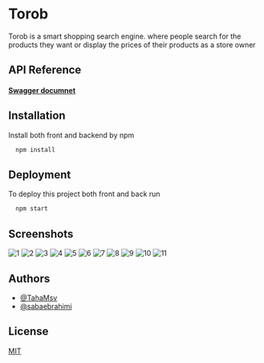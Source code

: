 
# Torob 

Torob is a smart shopping search engine. where people search for the products they want or display the prices of their products as a store owner


## API Reference

#### [Swagger documnet](https://app.swaggerhub.com/apis/sabaebrahimi/Torob/1.0.0#)




## Installation

Install both front and backend by npm

```bash
  npm install 
```
    
## Deployment

To deploy this project both front and back run

```bash
  npm start
```


## Screenshots

![1](https://user-images.githubusercontent.com/66914340/177015522-9f4ca431-2842-422a-875b-ec1f455c4482.jpg)
![2](https://user-images.githubusercontent.com/66914340/177015526-66cfe258-3965-46d2-a78f-dd08e92190f6.jpg)
![3](https://user-images.githubusercontent.com/66914340/177015533-df21f303-ad29-4dd1-846f-9aaf84685c24.jpg)
![4](https://user-images.githubusercontent.com/66914340/177015536-2138cc51-73b2-4a35-a369-e9dd90ff9de1.jpg)
![5](https://user-images.githubusercontent.com/66914340/177015539-f4ef0bd3-c132-45ab-a1f8-62086b9f3f08.jpg)
![6](https://user-images.githubusercontent.com/66914340/177015540-a7cd4983-5f9f-48d8-a191-643064d38ab4.jpg)
![7](https://user-images.githubusercontent.com/66914340/177015541-17bef8d4-f332-40e3-9241-8cc1bb3a456e.jpg)
![8](https://user-images.githubusercontent.com/66914340/177015542-9bcb2e52-2da7-482d-8742-6eedfcca22be.jpg)
![9](https://user-images.githubusercontent.com/66914340/177015546-af6a5fe8-bc1c-4072-8086-48755d6b4753.jpg)
![10](https://user-images.githubusercontent.com/66914340/177015548-2b762fbf-32c1-42f1-b68b-e1153d87d763.jpg)
![11](https://user-images.githubusercontent.com/66914340/177015551-f18841cf-983e-4b4f-a6ef-fef76649bb33.jpg)

## Authors

- [@TahaMsv](https://github.com/TahaMsv)
- [@sabaebrahimi](https://github.com/sabaebrahimi)


## License

[MIT](https://choosealicense.com/licenses/mit/)

